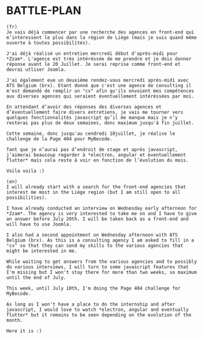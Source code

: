 # BATTLE-PLAN

    (fr)
    Je vais déjà commencer par une recherche des agences en front-end qui m’intéressent le plus dans la région de Liège (mais je suis quand même ouverte à toutes possibilités). 

	J'ai déjà réalisé un entretien mercredi début d'après-midi pour *Zzam*. L'agence est très intéréssée de me prendre et je dois donner réponse avant le 20 Juillet. Je serai reprise comme front-end et devrai utliser Joomla. 

    J'ai également eue un deuxième rendez-vous mercredi après-midi avec ATS Belgium (brx). Etant donné que c'est une agence de consulting il m'est demandé de remplir un "cv" afin qu'ils envoient mes compétences aux diverses agences qui seraient éventuellement intéréssées par moi.

	En attendant d’avoir des réponses des diverses agences et d’éventuellement faire divers entretiens, je vais me tourner vers quelques fonctionnalités javascript qu’il me manque mais je n’y resterai pas plus de deux semaines, donc maximum jusqu'à fin juillet.

    Cette semaine, donc jusqu'au cendredi 10juillet, je réalise le challenge de la Page 404 pour MyBecode.

	Tant que je n’aurai pas d’endroit de stage et après javascript, j’aimerai beaucoup regarder à *electron, angular et eventuellement flutter* mais cela reste à voir en fonction de l’évolution du mois. 

	Voila voila :) 

    (en)
    I will already start with a search for the front-end agencies that interest me most in the Liège region (but I am still open to all possibilities). 

	I have already conducted an interview on Wednesday early afternoon for *Zzam*. The agency is very interested to take me on and I have to give an answer before July 20th. I will be taken back as a front-end and will have to use Joomla. 

    I also had a second appointment on Wednesday afternoon with ATS Belgium (brx). As this is a consulting agency I am asked to fill in a "cv" so that they can send my skills to the various agencies that might be interested in me.

	While waiting to get answers from the various agencies and to possibly do various interviews, I will turn to some javascript features that I'm missing but I won't stay there for more than two weeks, so maximum until the end of July.

    This week, until July 10th, I'm doing the Page 404 challenge for MyBecode.

	As long as I won't have a place to do the internship and after javascript, I would love to watch *electron, angular and eventually flutter* but it remains to be seen depending on the evolution of the month. 

	Here it is :) 

